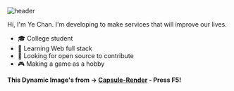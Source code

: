 ![header](https://capsule-render.vercel.app/api?type=rounded&color=gradient&height=300&section=header&text=%20Hi%20there%20&fontSize=80&textBg=true&animation=fadeIn)

Hi, I'm Ye Chan. I'm developing to make services that will improve our lives.

- :mortar_board: College student
- 🌱 Learning Web full stack
- 🤔 Looking for open source to contribute
- :video_game: Making a game as a hobby

**This Dynamic Image's from -> [Capsule-Render](https://github.com/kyechan99/capsule-render) - Press F5!**


<!--

![footer](https://capsule-render.vercel.app/api?type=wave&color=gradient&height=150&section=footer)
-->

<!--VELOG:START-->
<!--VELOG:END-->
